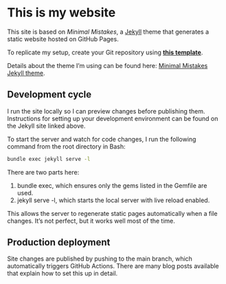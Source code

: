 # This is my website

This site is based on *Minimal Mistakes*, a [Jekyll](https://github.com/jekyll/jekyll) theme that generates a static website hosted on GitHub Pages.

To replicate my setup, create your Git repository using [**this template**](https://github.com/mmistakes/mm-github-pages-starter/generate).

Details about the theme I’m using can be found here: [Minimal Mistakes Jekyll theme](https://github.com/mmistakes/minimal-mistakes).

## Development cycle

I run the site locally so I can preview changes before publishing them. Instructions for setting up your development environment can be found on the Jekyll site linked above.

To start the server and watch for code changes, I run the following command from the root directory in Bash:

```bash
bundle exec jekyll serve -l
```
There are two parts here:

1. bundle exec, which ensures only the gems listed in the Gemfile are used.
2. jekyll serve -l, which starts the local server with live reload enabled.

This allows the server to regenerate static pages automatically when a file changes. It’s not perfect, but it works well most of the time.

## Production deployment
Site changes are published by pushing to the main branch, which automatically triggers GitHub Actions. There are many blog posts available that explain how to set this up in detail.

